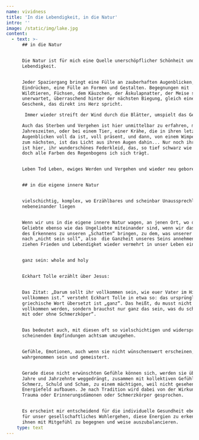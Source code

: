 ```yaml
---
name: vividness
title: 'In die Lebendigkeit, in die Natur'
intro: ''
image: /static/img/lake.jpg
content:
  - text: >-
      ## in die Natur


      Die Natur ist für mich eine Quelle unerschöpflicher Schönheit und
      Lebendigkeit.


      Jeder Spaziergang bringt eine Fülle an zauberhaften Augenblicken,
      Eindrücken, eine Fülle an Formen und Gestalten. Begegnungen mit
      Wildtieren, Füchsen, dem Käuzchen, der Äskulapnatter, der Meise sind oft
      unerwartet, überraschend hinter der nächsten Biegung, gleich einem
      Geschenk, das direkt ins Herz spricht.

       Immer wieder streift der Wind durch die Blätter, umspielt das Gesicht, zaust durch die Haare und übt seine ganz eigene Kraft.

      Auch das Sterben und Vergehen ist hier unmittelbar zu erfahren, mit den
      Jahreszeiten, oder bei einem Tier, einer Krähe, die in ihren letzten
      Augenblicken voll da ist, voll präsent, und dann, von einem Wimpernschlag
      zum nächsten, ist das Licht aus ihren Augen dahin... Nur noch ihr Körper
      ist hier, ihr wunderschönes Federkleid, das, so tief schwarz wie es ist,
      doch alle Farben des Regenbogens ich sich trägt. 


      Leben Tod Leben, ewiges Werden und Vergehen und wieder neu geboren werden


      ## in die eigene innere Natur


      vielschichtig, komplex, wo Erzählbares und scheinbar Unaussprechliches
      nebeneinander liegen


      Wenn wir uns in die eigene innere Natur wagen, an jenen Ort, wo das
      Geliebte ebenso wie das Ungeliebte miteinander sind, wenn wir das Licht
      des Erkennens zu unseren „Schatten“ bringen, zu dem, was unserer Meinung
      nach „nicht sein soll“, also  die Ganzheit unseres Seins annehmen können,
      ziehen Frieden und Lebendigket wieder vermehrt in unser Leben ein


      ganz sein: whole and holy


      Eckhart Tolle erzählt über Jesus:


      Das Zitat: „Darum sollt ihr vollkommen sein, wie euer Vater im Himmel
      vollkommen ist.“ versteht Eckhart Tolle in etwa so: das ursprüngliche
      griechische Wort übersetzt ist „ganz“. Das heißt, du musst nicht erst
      vollkommen werden, sondern brauchst nur ganz das sein, was du schon bist –
      mit oder ohne Schmerzköper“.


      Das bedeutet auch, mit diesen oft so vielschichtigen und widersprüchlich
      scheinenden Empfindungen achtsam umzugehen.


      Gefühle, Emotionen, auch wenn sie nicht wünschenswert erscheinen, wollen
      wahrgenommen sein und gemeistert.


      Gerade diese nicht erwünschten Gefühle können sich, werden sie über die
      Jahre und Jahrzehnte weggedrängt, zusammen mit kollektiven Gefühlen von
      Schmerz, Schuld und Scham, zu einem mächtigen, weil nicht gesehenen,
      Energiefeld aufbauen. Je nach Tradition wird dabei von der Wirkung von
      Trauma oder Erinnerungsdämonen oder Schmerzkörper gesprochen.


      Es erscheint mir entscheidend für die individuelle Gesundheit ebenso wie
      für unser gesellschaftliches Wohlergehen, diese Energien zu erkennen,
      ihnen mit Mitgefühl zu begegnen und weise auszubalancieren.
    type: text
---
```


